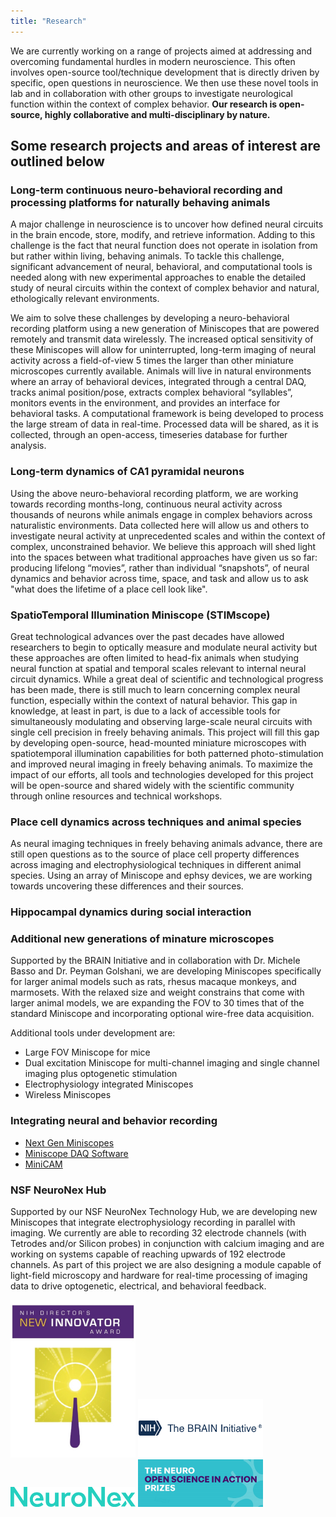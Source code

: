 ```yaml
---
title: "Research"
---
```


We are currently working on a range of projects aimed at addressing and overcoming fundamental hurdles in modern neuroscience. This often involves open-source tool/technique development that is directly driven by specific, open questions in neuroscience. We then use these novel tools in lab and in collaboration with other groups to investigate neurological function within the context of complex behavior. **Our research is open-source, highly collaborative and multi-disciplinary by nature.**

## Some research projects and areas of interest are outlined below
### Long-term continuous neuro-behavioral recording and processing platforms for naturally behaving animals
A major challenge in neuroscience is to uncover how defined neural circuits in the brain encode, store, modify, and retrieve information. Adding to this challenge is the fact that neural function does not operate in isolation from but rather within living, behaving animals. To tackle this challenge, significant advancement of neural, behavioral, and computational tools is needed along with new experimental approaches to enable the detailed study of neural circuits within the context of complex behavior and natural, ethologically relevant environments.

We aim to solve these challenges by developing a neuro-behavioral recording platform using a new generation of Miniscopes that are powered remotely and transmit data wirelessly. The increased optical sensitivity of these Miniscopes will allow for uninterrupted, long-term imaging of neural activity across a field-of-view 5 times the larger than other miniature microscopes currently available. Animals will live in natural environments where an array of behavioral devices, integrated through a central DAQ, tracks animal position/pose, extracts complex behavioral “syllables”, monitors events in the environment, and provides an interface for behavioral tasks. A computational framework is being developed to process the large stream of data in real-time. Processed data will be shared, as it is collected, through an open-access, timeseries database for further analysis.

### Long-term dynamics of CA1 pyramidal neurons
Using the above neuro-behavioral recording platform, we are working towards recording months-long, continuous neural activity across thousands of neurons while animals engage in complex behaviors across naturalistic environments. Data collected here will allow us and others to investigate neural activity at unprecedented scales and within the context of complex, unconstrained behavior. We believe this approach will shed light into the spaces between what traditional approaches have given us so far: producing lifelong “movies”, rather than individual “snapshots”, of neural dynamics and behavior across time, space, and task and allow us to ask "what does the lifetime of a place cell look like".

### SpatioTemporal Illumination Miniscope (STIMscope)
Great technological advances over the past decades have allowed researchers to begin to optically measure and modulate neural activity but these approaches are often limited to head-fix animals when studying neural function at spatial and temporal scales relevant to internal neural circuit dynamics. While a great deal of scientific and technological progress has been made, there is still much to learn concerning complex neural function, especially within the context of natural behavior. This gap in knowledge, at least in part, is due to a lack of accessible tools for simultaneously modulating and observing large-scale neural circuits with single cell precision in freely behaving animals. This project will fill this gap by developing open-source, head-mounted miniature microscopes with spatiotemporal illumination capabilities for both patterned photo-stimulation and improved neural imaging in freely behaving animals. To maximize the impact of our efforts, all tools and technologies developed for this project will be open-source and shared widely with the scientific community through online resources and technical workshops.

### Place cell dynamics across techniques and animal species
As neural imaging techniques in freely behaving animals advance, there are still open questions as to the source of place cell property differences across imaging and electrophysiological techniques in different animal species. Using an array of Miniscope and ephsy devices, we are working towards uncovering these differences and their sources. 

### Hippocampal dynamics during social interaction 

### Additional new generations of minature microscopes
Supported by the BRAIN Initiative and in collaboration with Dr. Michele Basso and Dr. Peyman Golshani, we are developing Miniscopes specifically for larger animal models such as rats, rhesus macaque monkeys, and marmosets. With the relaxed size and weight constrains that come with larger animal models, we are expanding the FOV to 30 times that of the standard Miniscope and incorporating optional wire-free data acquisition.

Additional tools under development are:
* Large FOV Miniscope for mice
* Dual excitation Miniscope for multi-channel imaging and single channel imaging plus optogenetic stimulation
* Electrophysiology integrated Miniscopes
* Wireless Miniscopes

### Integrating neural and behavior recording
* [Next Gen Miniscopes](https://github.com/Aharoni-Lab/Miniscope-v4)
* [Miniscope DAQ Software](https://github.com/Aharoni-Lab/Miniscope-DAQ-QT-Software)
* [MiniCAM](https://github.com/Aharoni-Lab/MiniCAM)

### NSF NeuroNex Hub
Supported by our NSF NeuroNex Technology Hub, we are developing new Miniscopes that integrate electrophysiology recording in parallel with imaging. We currently are able to recording 32 electrode channels (with Tetrodes and/or Silicon probes) in conjunction with calcium imaging and are working on systems capable of reaching upwards of 192 electrode channels. As part of this project we are also designing a module capable of light-field microscopy and hardware for real-time processing of imaging data to drive optogenetic, electrical, and behavioral feedback.


<p float="center">
  <img src="New Innovator Logo.PNG" width="200" />
  <img src="nih-brain.png" width="200" /> 
  <img src="neuronex-logo-bright-green.png" width="200" />
  <img src="open_science_prize.png" width="200" />
</p>
